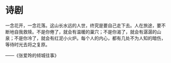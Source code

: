 # 诗剧

一念花开，一念花落。这山长水远的人世，终究是要自己走下去。人在旅途，要不断地自我救赎。不是你倦了，就会有温暖的巢穴；不是你渴了，就会有潺潺的山泉；不是你冷了，就会有红泥小火炉。每个人的内心，都有几处不为人知的暗伤，等待时光去将之复原。 

——《张爱玲的倾城往事》